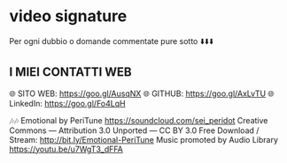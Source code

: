 # video signature

Per ogni dubbio o domande commentate pure sotto ⬇️⬇️⬇️

I MIEI CONTATTI WEB
--------------------------------------------------------------------------------------------------

🌐 SITO WEB:  https://goo.gl/AusqNX
🌐 GITHUB:  https://goo.gl/AxLvTU
🌐 LinkedIn: https://goo.gl/Fo4LqH

🎶🎶 Emotional by PeriTune https://soundcloud.com/sei_peridot Creative Commons — Attribution 3.0 Unported — CC BY 3.0 Free Download / Stream: http://bit.ly/Emotional-PeriTune Music promoted by Audio Library https://youtu.be/u7WgT3_dFFA
